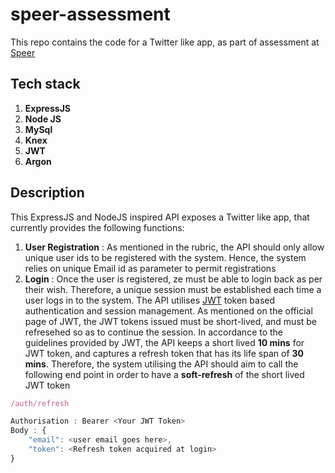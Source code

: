 # speer-assessment

This repo contains the code for a Twitter like app, as part of assessment at [Speer](https://www.speer.io/)

## Tech stack
1. **ExpressJS**
2. **Node JS**
3. **MySql**
4. **Knex**
5. **JWT**
6. **Argon**

## Description
This ExpressJS and NodeJS inspired API exposes a Twitter like app, that currently provides the following functions:

1. **User Registration** : As mentioned in the rubric, the API should only allow unique user ids to be registered with the system. Hence, the system relies on unique Email id as parameter to permit registrations
2. **Login** : Once the user is registered, ze must be able to login back as per their wish. Therefore, a unique session must be established each time a user logs in to the system. The API utilises [JWT](https://jwt.io/) token based authentication and session management. As mentioned on the official page of JWT, the JWT tokens issued must be short-lived, and must be refresehed so as to continue the session. In accordance to the guidelines provided by JWT, the API keeps a short lived **10 mins** for JWT token, and captures a refresh token that has its life span of **30 mins**. Therefore, the system utilising the API should aim to call the following end point in order to have a **soft-refresh** of the short lived JWT token

``` Javascript
/auth/refresh 

Authorisation : Bearer <Your JWT Token>
Body : {
    "email": <user email goes here>,
    "token": <Refresh token acquired at login>
}
```
